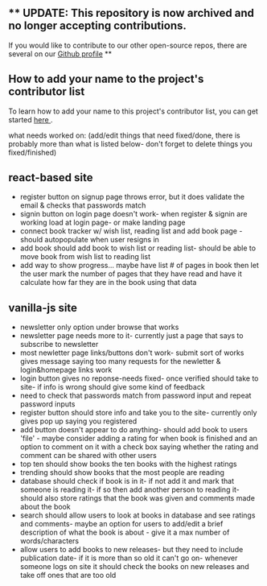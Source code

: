 ## ** UPDATE: This repository is now archived and no longer accepting contributions.

If you would like to contribute to our other open-source repos, there are several on our [Github profile](https://github.com/zero-to-mastery) **

## How to add your name to the project's contributor list
To learn how to add your name to this project's contributor list, you can get started <a href="https://github.com/zero-to-mastery/start-here-guidelines"> here </a>.

what needs worked on: (add/edit things that need fixed/done, there is probably more than what is listed below- don't forget to delete things you fixed/finished)

## react-based site
- register button on signup page throws error, but it does validate the email & checks that passwords match
- signin button on login page doesn't work- when register & signin are working load at login page- or make landing page 
- connect book tracker w/ wish list, reading list and add book page - should autopopulate when user resigns in
- add book should add book to wish list or reading list- should be able to move book from wish list to reading list
- add way to show progress... maybe have list # of pages in book then let the user mark the number of pages that they have read and have it calculate how far they are in the book using that data 

## vanilla-js site
- newsletter only option under browse that works
- newsletter page needs more to it- currently just a page that says to subscribe to newsletter
- most newletter page links/buttons don't work- submit sort of works gives message saying too many requests for the newletter & login&homepage links work
- login button gives no reponse-needs fixed- once verified should take to site- if info is wrong should give some kind of feedback
- need to check that passwords match from password input and repeat password inputs
- register button should store info and take you to the site- currently only gives pop up saying you registered
- add button doesn't appear to do anything- should add book to users 'file' - maybe consider adding a rating for when book is finished and an option to comment on it with a check box saying whether the rating and comment can be shared with other users
- top ten should show books the ten books with the highest ratings
- trending should show books that the most people are reading
- database should check if book is in it- if not add it and mark that someone is reading it- if so then add another person to reading it- should also store ratings that the book was given and comments made about the book
- search should allow users to look at books in database and see ratings and comments- maybe an option for users to add/edit a brief description of what the book is about - give it a max number of words/characters
-  allow users to add books to new releases- but they need to include publication date- if it is more than so old it can't go on- whenever someone logs on site it should check the books on new releases and take off ones that are too old
